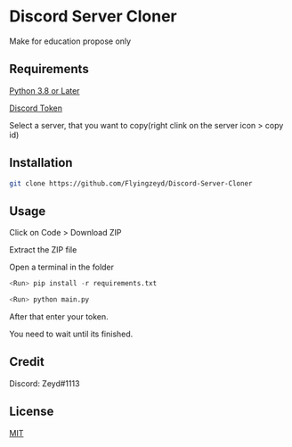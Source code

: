 # Discord Server Cloner

Make for education propose only


## Requirements
[Python 3.8 or Later](https://www.python.org/downloads/)

[Discord Token](https://www.youtube.com/watch?v=3qzpmTIQ-Gs)

Select a server, that you want to copy(right clink on the server icon > copy id)

## Installation



```bash
git clone https://github.com/Flyingzeyd/Discord-Server-Cloner
```


## Usage
Click on Code > Download ZIP

Extract the ZIP file

Open a terminal in the folder


```python
<Run> pip install -r requirements.txt

<Run> python main.py
 ```
After that enter your token.

You need to wait until its finished.



## Credit
Discord: Zeyd#1113

## License

[MIT](https://choosealicense.com/licenses/mit/)
